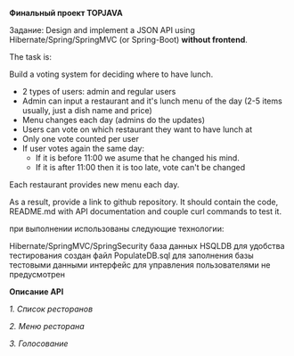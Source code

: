 **Финальный проект TOPJAVA**

Задание:
Design and implement a JSON API using Hibernate/Spring/SpringMVC (or Spring-Boot) **without frontend**.

The task is:

Build a voting system for deciding where to have lunch.

 * 2 types of users: admin and regular users
 * Admin can input a restaurant and it's lunch menu of the day (2-5 items usually, just a dish name and price)
 * Menu changes each day (admins do the updates)
 * Users can vote on which restaurant they want to have lunch at
 * Only one vote counted per user
 * If user votes again the same day:
    - If it is before 11:00 we asume that he changed his mind.
    - If it is after 11:00 then it is too late, vote can't be changed

Each restaurant provides new menu each day.

As a result, provide a link to github repository. It should contain the code, README.md with API documentation and couple curl commands to test it.

при выполнении использованы следующие технологии:

Hibernate/SpringMVC/SpringSecurity
база данных HSQLDB
для удобства тестирования создан файл PopulateDB.sql для заполнения базы тестовыми данными
интерфейс для управления пользователями не предусмотрен

**Описание API**

_1. Список ресторанов_

_2. Меню ресторана_

_3. Голосование_